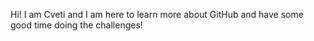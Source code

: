 Hi!
I am Cveti and I am here to learn more about GitHub and have some good time doing the challenges!
